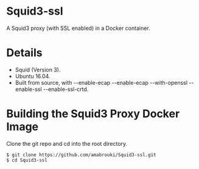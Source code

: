 # Squid3-ssl

A Squid3 proxy (with SSL enabled) in a Docker container.

# Details

<ul>

<li>Squid (Version 3).</li>
<li>Ubuntu 16.04.</li><li>Built from source, with --enable-ecap --enable-ecap --with-openssl --enable-ssl --enable-ssl-crtd.</li>
</ul>

# Building the Squid3 Proxy Docker Image

Clone the git repo and cd into the root directory.

<pre><code>$ git clone https://github.com/amabrouki/Squid3-ssl.git
$ cd Squid3-ssl
</code></pre>

